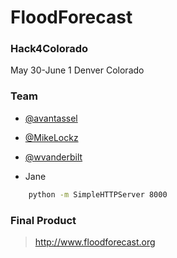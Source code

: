 FloodForecast
==============

### Hack4Colorado 
May 30-June 1 Denver Colorado

### Team
* [@avantassel](https://github.com/avantassel)

* [@MikeLockz](https://github.com/MikeLockz)

* [@wvanderbilt](https://github.com/wvanderbilt)

* Jane

```bash
	python -m SimpleHTTPServer 8000
```

### Final Product

> <http://www.floodforecast.org>
